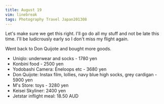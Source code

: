 ```yaml
---
title: August 19
vim: linebreak
tags: Photography Travel Japan201308
---
```


Let's make sure we get this right. I'll go do all my stuff and not be late this time. I'll be ludicrously early so I don't miss my flight again.

Went back to Don Quijote and bought more goods.

* Uniqlo: underwear and socks - 1780 yen
* Konbini food - 2500 yen
* Yodobashi Camera: Eneloops etc - 3680 yen
* Don Quijote: Instax film, lollies, navy blue high socks, grey cardigan - 5900 yen
* M's Store: toys - 3280 yen
* Keisei Skyliner: 2400 yen
* Jetstar inflight meal: 18.50 AUD
